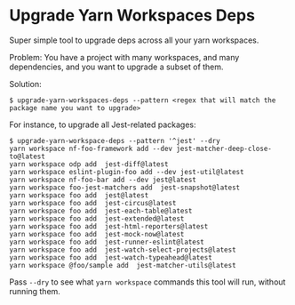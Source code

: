 # Upgrade Yarn Workspaces Deps
Super simple tool to upgrade deps across all your yarn workspaces.

Problem: You have a project with many workspaces, and many dependencies, and you want to upgrade a subset of them.

Solution:

```
$ upgrade-yarn-workspaces-deps --pattern <regex that will match the package name you want to upgrade>
```

For instance, to upgrade all Jest-related packages:

```
$ upgrade-yarn-workspace-deps --pattern '^jest' --dry
yarn workspace nf-foo-framework add --dev jest-matcher-deep-close-to@latest
yarn workspace odp add  jest-diff@latest
yarn workspace eslint-plugin-foo add --dev jest-util@latest
yarn workspace nf-foo-bar add --dev jest@latest
yarn workspace foo-jest-matchers add  jest-snapshot@latest
yarn workspace foo add  jest@latest
yarn workspace foo add  jest-circus@latest
yarn workspace foo add  jest-each-table@latest
yarn workspace foo add  jest-extended@latest
yarn workspace foo add  jest-html-reporters@latest
yarn workspace foo add  jest-mock-now@latest
yarn workspace foo add  jest-runner-eslint@latest
yarn workspace foo add  jest-watch-select-projects@latest
yarn workspace foo add  jest-watch-typeahead@latest
yarn workspace @foo/sample add  jest-matcher-utils@latest
```

Pass `--dry` to see what `yarn workspace` commands this tool will run, without running them.
